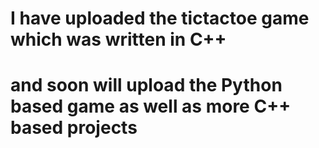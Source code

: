 # I have uploaded the tictactoe game which was written in C++
# and soon will upload the Python based game as well as more C++ based projects
